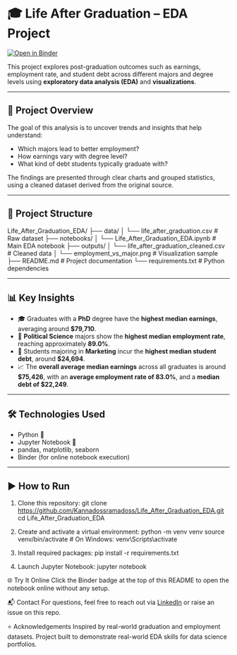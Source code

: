 # 🎓 Life After Graduation – EDA Project

[![Open in Binder](https://mybinder.org/badge_logo.svg)](https://mybinder.org/v2/gh/Kannadossramadoss/Life_After_Graduation_EDA/HEAD)

This project explores post-graduation outcomes such as earnings, employment rate, and student debt across different majors and degree levels using **exploratory data analysis (EDA)** and **visualizations**.

---

## 📌 Project Overview

The goal of this analysis is to uncover trends and insights that help understand:

- Which majors lead to better employment?
- How earnings vary with degree level?
- What kind of debt students typically graduate with?

The findings are presented through clear charts and grouped statistics, using a cleaned dataset derived from the original source.

---

## 📁 Project Structure

Life_After_Graduation_EDA/
├── data/
│ └── life_after_graduation.csv # Raw dataset
├── notebooks/
│ └── Life_After_Graduation_EDA.ipynb # Main EDA notebook
├── outputs/
│ └── life_after_graduation_cleaned.csv # Cleaned data
│ └── employment_vs_major.png # Visualization sample
├── README.md # Project documentation
└── requirements.txt # Python dependencies

---

## 📊 Key Insights

- 🎓 Graduates with a **PhD** degree have the **highest median earnings**, averaging around **\$79,710**.
- 💼 **Political Science** majors show the **highest median employment rate**, reaching approximately **89.0%**.
- 💸 Students majoring in **Marketing** incur the **highest median student debt**, around **\$24,694**.
- 📈 The **overall average median earnings** across all graduates is around **\$75,426**, with an **average employment rate of 83.0%**, and a **median debt of \$22,249**.

---

## 🛠️ Technologies Used

- Python 🐍
- Jupyter Notebook 📓
- pandas, matplotlib, seaborn
- Binder (for online notebook execution)

---

## ▶️ How to Run

1. Clone this repository:
   git clone https://github.com/Kannadossramadoss/Life_After_Graduation_EDA.git
   cd Life_After_Graduation_EDA

2. Create and activate a virtual environment:
   python -m venv venv
   source venv/bin/activate  # On Windows: venv\Scripts\activate

3. Install required packages:
   pip install -r requirements.txt

4. Launch Jupyter Notebook:
   jupyter notebook

🌐 Try It Online
Click the Binder badge at the top of this README to open the notebook online without any setup.

📬 Contact
For questions, feel free to reach out via [LinkedIn](https://www.linkedin.com/in/kannadoss-ramadoss/) or raise an issue on this repo.

⭐ Acknowledgements
Inspired by real-world graduation and employment datasets. Project built to demonstrate real-world EDA skills for data science portfolios.